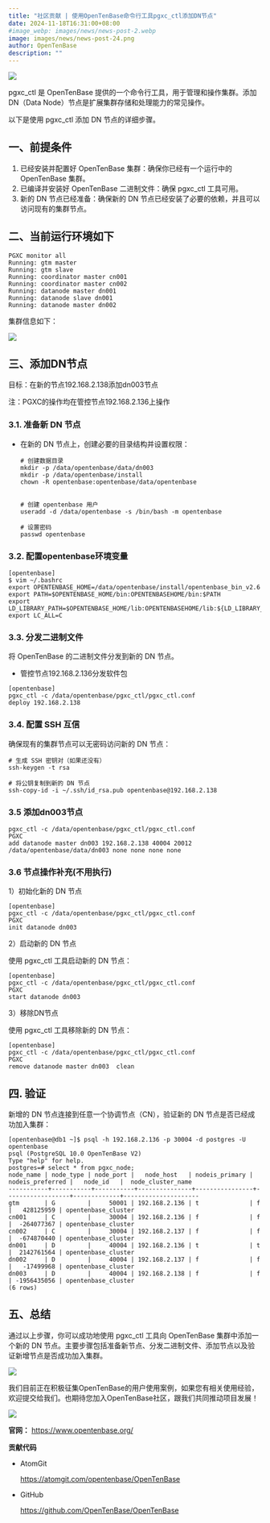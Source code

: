 ```yaml
---
title: "社区贡献 | 使用OpenTenBase命令行工具pgxc_ctl添加DN节点"
date: 2024-11-18T16:31:00+08:00
#image_webp: images/news/news-post-2.webp
image: images/news/news-post-24.png
author: OpenTenBase
description: ""
---
```

<img src=../images/news-post-24-1.png class="img-fluid" /><br/>

pgxc_ctl 是 OpenTenBase 提供的一个命令行工具，用于管理和操作集群。添加 DN（Data Node）节点是扩展集群存储和处理能力的常见操作。

以下是使用 pgxc_ctl 添加 DN 节点的详细步骤。

一、前提条件
------------

1. 已经安装并配置好 OpenTenBase 集群：确保你已经有一个运行中的 OpenTenBase 集群。
2. 已编译并安装好 OpenTenBase 二进制文件：确保 pgxc_ctl 工具可用。
3. 新的 DN 节点已经准备：确保新的 DN 节点已经安装了必要的依赖，并且可以访问现有的集群节点。

二、当前运行环境如下
--------------------

```
PGXC monitor all
Running: gtm master
Running: gtm slave
Running: coordinator master cn001
Running: coordinator master cn002
Running: datanode master dn001
Running: datanode slave dn001
Running: datanode master dn002
```

集群信息如下：

<img src=../images/news-post-24-2.png class="img-fluid" /><br/>

三、添加DN节点
--------------

目标：在新的节点192.168.2.138添加dn003节点

注：PGXC的操作均在管控节点192.168.2.136上操作

### 3.1. 准备新 DN 节点

* 在新的 DN 节点上，创建必要的目录结构并设置权限：

  ```
  # 创建数据目录
  mkdir -p /data/opentenbase/data/dn003
  mkdir -p /data/opentenbase/install
  chown -R opentenbase:opentenbase/data/opentenbase


  # 创建 opentenbase 用户
  useradd -d /data/opentenbase -s /bin/bash -m opentenbase

  # 设置密码
  passwd opentenbase
  ```

### 3.2. 配置opentenbase环境变量

```
[opentenbase]
$ vim ~/.bashrc
export OPENTENBASE_HOME=/data/opentenbase/install/opentenbase_bin_v2.6
export PATH=$OPENTENBASE_HOME/bin:OPENTENBASEHOME/bin:$PATH
export LD_LIBRARY_PATH=$OPENTENBASE_HOME/lib:OPENTENBASEHOME/lib:${LD_LIBRARY_PATH}
export LC_ALL=C
```

### 3.3. 分发二进制文件

将 OpenTenBase 的二进制文件分发到新的 DN 节点。

* 管控节点192.168.2.136分发软件包

```
[opentenbase]
pgxc_ctl -c /data/opentenbase/pgxc_ctl/pgxc_ctl.conf
deploy 192.168.2.138
```

### 3.4. 配置 SSH 互信

确保现有的集群节点可以无密码访问新的 DN 节点：

```
# 生成 SSH 密钥对（如果还没有）
ssh-keygen -t rsa   

# 将公钥复制到新的 DN 节点
ssh-copy-id -i ~/.ssh/id_rsa.pub opentenbase@192.168.2.138
```

### 3.5 添加dn003节点

```
pgxc_ctl -c /data/opentenbase/pgxc_ctl/pgxc_ctl.conf 
PGXC
add datanode master dn003 192.168.2.138 40004 20012 /data/opentenbase/data/dn003 none none none none
```

### 3.6 节点操作补充(不用执行)

1）初始化新的 DN 节点

```
[opentenbase]
pgxc_ctl -c /data/opentenbase/pgxc_ctl/pgxc_ctl.conf
PGXC
init datanode dn003
```

2）启动新的 DN 节点

使用 pgxc_ctl 工具启动新的 DN 节点：

```
[opentenbase]
pgxc_ctl -c /data/opentenbase/pgxc_ctl/pgxc_ctl.conf 
PGXC
start datanode dn003
```

3）移除DN节点

使用 pgxc_ctl 工具移除新的 DN 节点：

```
[opentenbase]
pgxc_ctl -c /data/opentenbase/pgxc_ctl/pgxc_ctl.conf 
PGXC
remove datanode master dn003  clean
```

四. 验证
--------

新增的 DN 节点连接到任意一个协调节点（CN），验证新的 DN 节点是否已经成功加入集群：

```
[opentenbase@db1 ~]$ psql -h 192.168.2.136 -p 30004 -d postgres -U opentenbase
psql (PostgreSQL 10.0 OpenTenBase V2)
Type "help" for help.
postgres=# select * from pgxc_node;
node_name | node_type | node_port |   node_host   | nodeis_primary | nodeis_preferred |   node_id   |  node_cluster_name
-----------+-----------+-----------+---------------+----------------+------------------+-------------+---------------------
gtm       | G         |     50001 | 192.168.2.136 | t              | f                |   428125959 | opentenbase_cluster
cn001     | C         |     30004 | 192.168.2.136 | f              | f                |  -264077367 | opentenbase_cluster
cn002     | C         |     30004 | 192.168.2.137 | f              | f                |  -674870440 | opentenbase_cluster
dn001     | D         |     40004 | 192.168.2.136 | t              | t                |  2142761564 | opentenbase_cluster
dn002     | D         |     40004 | 192.168.2.137 | f              | f                |   -17499968 | opentenbase_cluster
dn003     | D         |     40004 | 192.168.2.138 | f              | f                | -1956435056 | opentenbase_cluster
(6 rows)
```


五、总结
--------

通过以上步骤，你可以成功地使用 pgxc_ctl 工具向 OpenTenBase 集群中添加一个新的 DN 节点。主要步骤包括准备新节点、分发二进制文件、添加节点以及验证新增节点是否成功加入集群。

<img src=../images/news-post-9-11.png class="img-fluid" /><br/>

我们目前正在积极征集OpenTenBase的用户使用案例，如果您有相关使用经验，欢迎提交给我们。也期待您加入OpenTenBase社区，跟我们共同推动项目发展！

<img src=../images/news-post-9-12.png class="img-fluid" /><br/>

**官网：** https://www.opentenbase.org/

**贡献代码**

* AtomGit

  https://atomgit.com/opentenbase/OpenTenBase
* GitHub

  https://github.com/OpenTenBase/OpenTenBase
